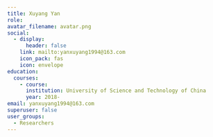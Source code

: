 ```yaml
---
title: Xuyang Yan
role: 
avatar_filename: avatar.png
social:
  - display:
      header: false
    link: mailto:yanxuyang1994@163.com
    icon_pack: fas
    icon: envelope
education:
  courses:
    - course:
      institution: University of Science and Technology of China
      year: 2018- 
email: yanxuyang1994@163.com
superuser: false
user_groups:
  - Researchers
---
```

